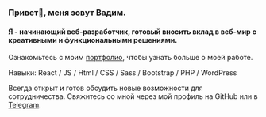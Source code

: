 ### Привет👋, меня зовут Вадим.

#### Я - начинающий веб-разработчик, готовый вносить вклад в веб-мир с креативными и функциональными решениями.

Ознакомьтесь с моим [портфолио](https://vadim-strakhov.github.io/), чтобы узнать больше о моей работе.

Навыки: React / JS / Html / CSS / Sass / Bootstrap / PHP / WordPress

Всегда открыт и готов обсудить новые возможности для сотрудничества.
Свяжитесь со мной через мой профиль на GitHub или в [Telegram](https://t.me/Strahov_Vadim/).
